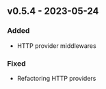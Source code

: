 ## v0.5.4 - 2023-05-24
### Added
* HTTP provider middlewares
### Fixed
* Refactoring HTTP providers
